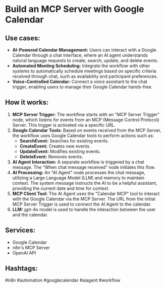 # Build an MCP Server with Google Calendar

## Use cases:

- **AI-Powered Calendar Management:** Users can interact with a Google Calendar through a chat interface, where an AI agent understands natural language requests to create, search, update, and delete events.
- **Automated Meeting Scheduling:** Integrate the workflow with other systems to automatically schedule meetings based on specific criteria received through chat, such as availability and participant preferences.
- **Voice-Controlled Calendar:** Connect a voice assistant to the chat trigger, enabling users to manage their Google Calendar hands-free.

## How it works:

1.  **MCP Server Trigger:** The workflow starts with an "MCP Server Trigger" node, which listens for events from an MCP (Message Control Protocol) Server. This trigger is activated via a specific URL.
2.  **Google Calendar Tools:** Based on events received from the MCP Server, the workflow uses Google Calendar tools to perform actions such as:
    *   **SearchEvent:** Searches for existing events.
    *   **CreateEvent:** Creates new events.
    *   **UpdateEvent:** Modifies existing events.
    *   **DeleteEvent:** Removes events.
3.  **AI Agent Interaction:** A separate workflow is triggered by a chat message. The "When chat message received" node initiates this flow.
4.  **AI Processing:** An "AI Agent" node processes the chat message, utilizing a Large Language Model (LLM) and memory to maintain context. The system message instructs the AI to be a helpful assistant, providing the current date and time for context.
5.  **MCP Client Tool:** The AI Agent uses the "Calendar MCP" tool to interact with the Google Calendar via the MCP Server. The URL from the initial MCP Server Trigger is used to connect the AI Agent to the calendar.
6.  **LLM:** gpt-4o model is used to handle the interaction between the user and the calendar.

## Services:

*   Google Calendar
*   n8n's MCP Server
*   OpenAI API

## Hashtags:

#n8n #automation #googlecalendar #aiagent #workflow
